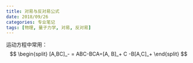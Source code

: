 ```yaml
---
title: 对易与反对易公式
date: 2018/09/26
categories: 专业笔记
tags: [物理, 量子力学, 对易, 反对易]
---
```


<!-- toc -->

<!-- more -->

运动方程中常用：
$$
\begin{split}
[A,BC]_- = ABC-BCA=[A, B]_+ C -B[A,C]_+
\end{split}
$$

